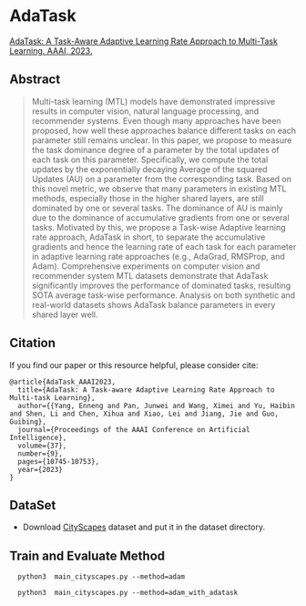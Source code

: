 # AdaTask
[AdaTask: A Task-Aware Adaptive Learning Rate Approach to Multi-Task Learning. AAAI, 2023.](https://arxiv.org/abs/2211.15055)

## Abstract
> Multi-task learning (MTL) models have demonstrated impressive results in computer vision, natural language processing, and recommender systems. Even though many approaches have been proposed, how well these approaches balance different tasks on each parameter still remains unclear.  In this paper, we propose to measure the task dominance degree of a parameter by the total updates of each task on this parameter. Specifically, we compute the total updates by the exponentially decaying Average of the squared Updates (AU) on a parameter from the corresponding task. Based on this novel metric, we observe that many parameters in existing MTL methods, especially those in the higher shared layers, are still dominated by one or several tasks. The dominance of AU is mainly due to the dominance of accumulative gradients from one or several tasks. Motivated by this, we propose a Task-wise Adaptive learning rate approach, AdaTask in short, to separate the accumulative gradients and hence the learning rate of each task for each parameter in adaptive learning rate approaches (e.g., AdaGrad, RMSProp, and Adam). Comprehensive experiments on computer vision and recommender system MTL datasets demonstrate that AdaTask significantly improves the performance of dominated tasks, resulting SOTA average task-wise performance.  Analysis on both synthetic and real-world datasets shows AdaTask  balance parameters in every shared layer well.



## Citation
If you find our paper or this resource helpful, please consider cite:

```
@article{AdaTask_AAAI2023,
  title={AdaTask: A Task-aware Adaptive Learning Rate Approach to Multi-task Learning},
  author={{Yang, Enneng and Pan, Junwei and Wang, Ximei and Yu, Haibin and Shen, Li and Chen, Xihua and Xiao, Lei and Jiang, Jie and Guo, Guibing},
  journal={Proceedings of the AAAI Conference on Artificial Intelligence},
  volume={37},
  number={9},
  pages={10745-10753},
  year={2023}
}

```



## DataSet
- Download [CityScapes](https://www.dropbox.com/sh/gaw6vh6qusoyms6/AADwWi0Tp3E3M4B2xzeGlsEna?dl=0) dataset and put it in the dataset directory.


##  Train and Evaluate Method

  ```
    python3  main_cityscapes.py --method=adam
  ```

  ```
    python3  main_cityscapes.py --method=adam_with_adatask
  ```
